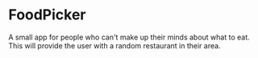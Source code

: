 FoodPicker
=====

A small app for people who can't make up their minds about what to eat. This will provide the user with a random restaurant in their area.
